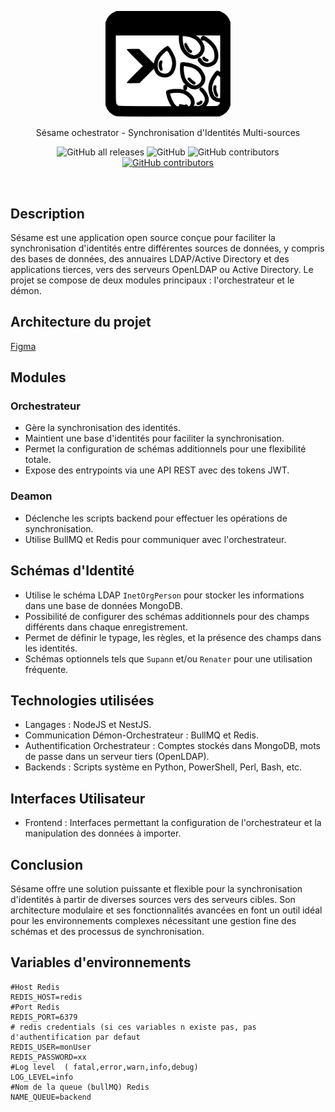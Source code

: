 <p align="center">
  <a href="https://libertech-fr.github.io/sesame-orchestrator" target="blank"><img src="https://raw.githubusercontent.com/Libertech-FR/sesame-orchestrator/main/static/sesame-logo.svg" width="200" alt="Sesame Logo" /></a>
</p>
<p align="center">Sésame ochestrator - Synchronisation d'Identités Multi-sources</p>
<p align="center">
  <img alt="GitHub all releases" src="https://img.shields.io/github/downloads/libertech-fr/sesame-orchestrator/total">
  <img alt="GitHub" src="https://img.shields.io/github/license/libertech-fr/sesame-orchestrator">
  <img alt="GitHub contributors" src="https://img.shields.io/github/contributors/libertech-fr/sesame-orchestrator">
  <a href="https://github.com/Libertech-Fr/sesame-orchestrator/actions/workflows/release.yml?event=workflow_dispatch"><img alt="GitHub contributors" src="https://github.com/Libertech-Fr/sesame-orchestrator/actions/workflows/release.yml/badge.svg"></a>
</p>
<br>

## Description
Sésame est une application open source conçue pour faciliter la synchronisation d'identités entre différentes sources de données, y compris des bases de données, des annuaires LDAP/Active Directory et des applications tierces, vers des serveurs OpenLDAP ou Active Directory. Le projet se compose de deux modules principaux : l'orchestrateur et le démon.

## Architecture du projet
[Figma](https://www.figma.com/file/OplQ0tHFHS5rFz5K6OCgEd/Sesame?type=whiteboard&node-id=0%3A1&t=ZiPEDwJPp0id8frN-1)

## Modules
### Orchestrateur
- Gère la synchronisation des identités.
- Maintient une base d'identités pour faciliter la synchronisation.
- Permet la configuration de schémas additionnels pour une flexibilité totale.
- Expose des entrypoints via une API REST avec des tokens JWT.

### Deamon
- Déclenche les scripts backend pour effectuer les opérations de synchronisation.
- Utilise BullMQ et Redis pour communiquer avec l'orchestrateur.

## Schémas d'Identité
- Utilise le schéma LDAP `InetOrgPerson` pour stocker les informations dans une base de données MongoDB.
- Possibilité de configurer des schémas additionnels pour des champs différents dans chaque enregistrement.
- Permet de définir le typage, les règles, et la présence des champs dans les identités.
- Schémas optionnels tels que `Supann` et/ou `Renater` pour une utilisation fréquente.

## Technologies utilisées
- Langages : NodeJS et NestJS.
- Communication Démon-Orchestrateur : BullMQ et Redis.
- Authentification Orchestrateur : Comptes stockés dans MongoDB, mots de passe dans un serveur tiers (OpenLDAP).
- Backends : Scripts système en Python, PowerShell, Perl, Bash, etc.

## Interfaces Utilisateur
- Frontend : Interfaces permettant la configuration de l'orchestrateur et la manipulation des données à importer.

## Conclusion
Sésame offre une solution puissante et flexible pour la synchronisation d'identités à partir de diverses sources vers des serveurs cibles. Son architecture modulaire et ses fonctionnalités avancées en font un outil idéal pour les environnements complexes nécessitant une gestion fine des schémas et des processus de synchronisation.

## Variables d'environnements
```
#Host Redis
REDIS_HOST=redis
#Port Redis
REDIS_PORT=6379
# redis credentials (si ces variables n existe pas, pas d'authentification par defaut
REDIS_USER=monUser
REDIS_PASSWORD=xx
#Log level  ( fatal,error,warn,info,debug)
LOG_LEVEL=info
#Nom de la queue (bullMQ) Redis
NAME_QUEUE=backend
```
